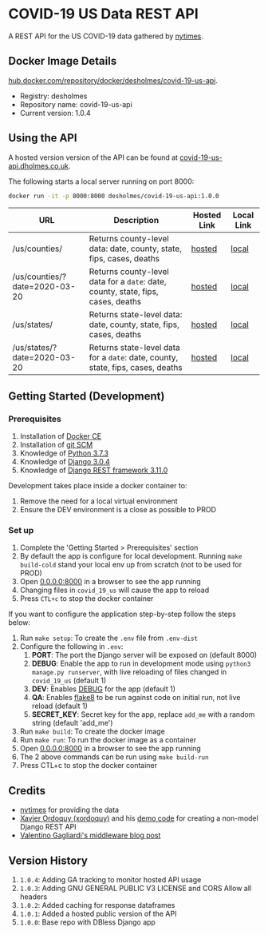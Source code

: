 # COVID-19 US Data REST API

A REST API for the US COVID-19 data gathered by [nytimes](https://github.com/nytimes/covid-19-data).

## Docker Image Details

[hub.docker.com/repository/docker/desholmes/covid-19-us-api](https://hub.docker.com/repository/docker/desholmes/covid-19-us-api).

* Registry: desholmes
* Repository name: covid-19-us-api
* Current version: 1.0.4

## Using the API

A hosted version version of the API can be found at [covid-19-us-api.dholmes.co.uk](https://covid-19-us-api.dholmes.co.uk).

The following starts a local server running on port 8000:

```bash
docker run -it -p 8000:8000 desholmes/covid-19-us-api:1.0.0
```

| URL | Description | Hosted Link | Local Link |
| --- | --- | --- | --- |
| /us/counties/ | Returns county-level data: date, county, state, fips, cases, deaths | [hosted](https://covid-19-us-api.dholmes.co.uk/us/counties/) | [local](http://0.0.0.0:8000/us/counties/) |
| /us/counties/?date=2020-03-20 | Returns county-level data for a `date`: date, county, state, fips, cases, deaths | [hosted](https://covid-19-us-api.dholmes.co.uk/us/counties/?date=2020-03-20) | [local](http://0.0.0.0:8000/us/counties/?date=2020-03-20) |
| /us/states/ | Returns state-level data: date, county, state, fips, cases, deaths | [hosted](https://covid-19-us-api.dholmes.co.uk/us/states/) | [local](http://0.0.0.0:8000/us/states/) |
| /us/states/?date=2020-03-20 | Returns  state-level data for a `date`: date, county, state, fips, cases, deaths | [hosted](https://covid-19-us-api.dholmes.co.uk/us/states/?date=2020-03-20) |[local](http://0.0.0.0:8000/us/states/?date=2020-03-20) |

## Getting Started (Development)

### Prerequisites

1. Installation of [Docker CE](https://store.docker.com/search?type=edition&offering=community)
1. Installation of [git SCM](https://git-scm.com/downloads)
1. Knowledge of [Python 3.7.3](https://www.python.org/downloads/)
1. Knowledge of [Django 3.0.4](https://www.djangoproject.com/)
1. Knowledge of [Django REST framework 3.11.0](https://www.django-rest-framework.org/)

Development takes place inside a docker container to:

1. Remove the need for a local virtual environment
1. Ensure the DEV environment is a close as possible to PROD

### Set up

1. Complete the 'Getting Started > Prerequisites' section
1. By default the app is configure for local development. Running `make build-cold` stand your local env up from scratch (not to be used for PROD)
1. Open [0.0.0.0:8000](http://0.0.0.0:8000/) in a browser to see the app running
1. Changing files in `covid_19_us` will cause the app to reload
1. Press `CTL+c` to stop the docker container

If you want to configure the application step-by-step follow the steps below:

1. Run `make setup`: To create the `.env` file from `.env-dist`
1. Configure the following in `.env`:
    1. **PORT**: The port the Django server will be exposed on (default 8000)
    1. **DEBUG**: Enable the app to run in development mode using `python3 manage.py runserver`, with live reloading of files changed in `covid_19_us` (default 1)
    1. **DEV**: Enables [DEBUG](https://docs.djangoproject.com/en/3.0/howto/deployment/checklist/) for the app (default 1)
    1. **QA**: Enables [flake8](https://pypi.org/project/flake8/) to be run against code on initial run, not live reload (default 1)
    1. **SECRET_KEY**: Secret key for the app, replace `add_me` with a random string (default 'add_me')
1. Run `make build`: To create the docker image
1. Run `make run`: To run the docker image as a container
1. Open [0.0.0.0:8000](http://0.0.0.0:8000/) in a browser to see the app running
1. The 2 above commands can be run using `make build-run`
1. Press CTL+c to stop the docker container

## Credits

* [nytimes](https://github.com/nytimes/covid-19-data) for providing the data
* [Xavier Ordoquy (xordoquy)](https://medium.com/django-rest-framework/django-rest-framework-viewset-when-you-don-t-have-a-model-335a0490ba6f) and his [demo code](https://github.com/linovia/drf-demo) for creating a non-model Django REST API
* [Valentino Gagliardi's middleware blog post](https://www.valentinog.com/blog/django-middleware/)

## Version History

1. `1.0.4`: Adding GA tracking to monitor hosted API usage
1. `1.0.3`: Adding GNU GENERAL PUBLIC V3 LICENSE and CORS Allow all headers
1. `1.0.2`: Added caching for response dataframes
1. `1.0.1`: Added a hosted public version of the API
1. `1.0.0`: Base repo with DBless Django app
